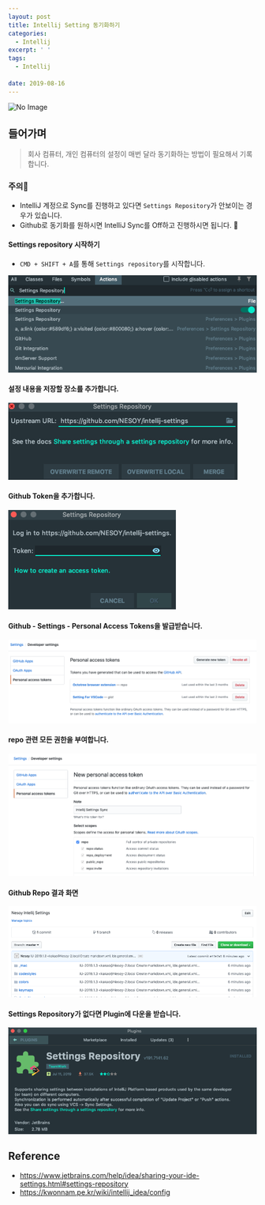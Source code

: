 ```yaml
---
layout: post
title: Intellij Setting 동기화하기
categories:
  - Intellij
excerpt: ' '
tags:
  - Intellij

date: 2019-08-16
---
```


![No Image](/assets/logo/Intellij.png)

## 들어가며
> 회사 컴퓨터, 개인 컴퓨터의 설정이 매번 달라 동기화하는 방법이 필요해서 기록합니다.

### 주의👹
- IntelliJ 계정으로 Sync를 진행하고 있다면 `Settings Repository`가 안보이는 경우가 있습니다.
- Github로 동기화를 원하시면 IntelliJ Sync를 Off하고 진행하시면 됩니다. 🙌

#### Settings repository 시작하기
- `CMD + SHIFT + A`를 통해 `Settings repository`를 시작합니다.

![](/assets/posts/img/2019-08-16-20-41-09.png)


#### 설정 내용을 저장할 장소를 추가합니다.

![](/assets/posts/img/2019-08-16-20-42-49.png)

#### Github Token을 추가합니다.

![](/assets/posts/img/2019-08-16-20-43-41.png)


#### Github - Settings - Personal Access Tokens을 발급받습니다.

![](/assets/posts/img/2019-08-16-20-44-30.png)


#### repo 관련 모든 권한을 부여합니다.

![](/assets/posts/img/2019-08-16-20-44-53.png)


#### Github Repo 결과 화면
![](/assets/posts/img/2019-08-16-20-50-47.png)


#### Settings Repository가 없다면 Plugin에 다운을 받습니다.

![](/assets/posts/img/2019-08-16-20-51-44.png)

## Reference
- <https://www.jetbrains.com/help/idea/sharing-your-ide-settings.html#settings-repository>
- <https://kwonnam.pe.kr/wiki/intellij_idea/config>